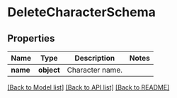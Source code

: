 # DeleteCharacterSchema

## Properties
Name | Type | Description | Notes
------------ | ------------- | ------------- | -------------
**name** | **object** | Character name. | 

[[Back to Model list]](../README.md#documentation-for-models) [[Back to API list]](../README.md#documentation-for-api-endpoints) [[Back to README]](../README.md)

